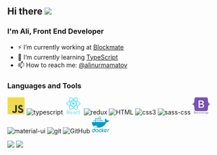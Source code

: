 ## Hi there <img src="https://media.giphy.com/media/hvRJCLFzcasrR4ia7z/giphy.gif" width="5%">
### I'm Ali, Front End Developer

* :zap: I’m currently working at [Blockmate](https://www.blockmate.io/)
* :ocean: I’m currently learning [TypeScript](https://www.typescriptlang.org/)
* 📫 How to reach me: [@alinurmamatov](https://www.linkedin.com/in/alisherjon-nurmamatov/)


### Languages and Tools
<p align="left">
     <img src="https://raw.githubusercontent.com/devicons/devicon/master/icons/javascript/javascript-original.svg" alt="javascript" width="40" height="40"/> 
    <img src="https://cdn.worldvectorlogo.com/logos/typescript.svg" alt="typescript" width="40"/>
    <img src="https://raw.githubusercontent.com/devicons/devicon/master/icons/react/react-original-wordmark.svg" alt="react" width="40"/>
     <img src="https://d33wubrfki0l68.cloudfront.net/0834d0215db51e91525a25acf97433051f280f2f/c30f5/img/redux.svg" alt="redux" width="40" />
    <img src="https://cdn.jsdelivr.net/gh/devicons/devicon/icons/html5/html5-original.svg" alt="HTML" width="40"/>
    <img src="https://cdn.jsdelivr.net/gh/devicons/devicon/icons/css3/css3-original.svg" alt="css3" width="40"/>
     <img src="https://sass-lang.com/assets/img/logos/logo-b6e1ef6e.svg" alt="sass-css" width="40"/>
    <img src="https://raw.githubusercontent.com/devicons/devicon/master/icons/bootstrap/bootstrap-plain-wordmark.svg" alt="bootstrap" width="40"/> 
    <img src="https://images.wondershare.com/mockitt/ui-design/material-ui-introduction.jpg" alt="material-ui" width="40"/>
    <img src="https://www.vectorlogo.zone/logos/git-scm/git-scm-icon.svg" alt="git" width="40"/> 
    <img src="https://github.githubassets.com/images/modules/logos_page/GitHub-Mark.png" alt="GitHub" width="40"/> 
    <img src="https://github.com/devicons/devicon/blob/master/icons/docker/docker-plain-wordmark.svg" alt="Docker" width="40"/>
</p>


<img src="https://github-readme-stats.vercel.app/api?username=alinurmamatov&layout=compact&theme=ayu-mirage"/>


<img src="https://github-readme-streak-stats.herokuapp.com/?user=alinurmamatov"/>
